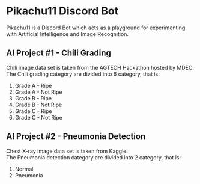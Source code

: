 # Pikachu11 Discord Bot
Pikachu11 is a Discord Bot which acts as a playground for experimenting with Artificial Intelligence and Image Recognition.

## AI Project #1 - Chili Grading
<insert screenshot>
  <p>
    Chili image data set is taken from the AGTECH Hackathon hosted by MDEC.<br />
    The Chili grading category are divided into 6 category, that is:<br />
  </p>
  <ol>
    <li>Grade A - Ripe</li>
    <li>Grade A - Not Ripe</li>
    <li>Grade B - Ripe</li>
    <li>Grade B - Not Ripe</li>
    <li>Grade C - Ripe</li>
    <li>Grade C - Not Ripe</li>
  </ol>

## AI Project #2 - Pneumonia Detection
<insert screenshot>
<p>
  Chest X-ray image data set is taken from Kaggle.<br />
  The Pneumonia detection category are divided into 2 category, that is:<br />
</p>
<ol>
    <li>Normal</li>
    <li>Pneumonia</li>
</ol>
